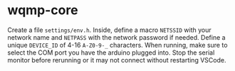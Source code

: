 # wqmp-core
Create a file `settings/env.h`. Inside, define a macro `NETSSID` with your network name and `NETPASS` with the network password if needed. Define a unique `DEVICE_ID` of 4-16 `A-Z0-9-_` characters. When running, make sure to select the COM port you have the arduino plugged into. Stop the serial monitor before rerunning or it may not connect without restarting VSCode.